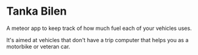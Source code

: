 Tanka Bilen
===========

A meteor app to keep track of how much fuel each of your vehicles uses.

It's aimed at vehicles that don't have a trip computer that helps you
as a motorbike or veteran car.


